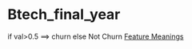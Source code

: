 # Btech_final_year
<body>
  <p1>if val>0.5 ==> churn</p1>
  <p2>else Not Churn</p2>
  <a href="http://kranthi.me/telecom-churn-prediction-in-south-asia/#:~:text=Abbreviations%20in%20Columns%3A">Feature Meanings</a>
</body>

